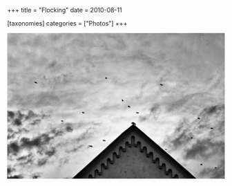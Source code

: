+++
title = "Flocking"
date = 2010-08-11

[taxonomies]
categories = ["Photos"]
+++

![Flocking](flocking.jpeg)
